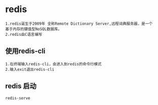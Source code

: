 # redis
    1.redis诞生于2009年 全称Remote Dictionary Server,远程词典服务器，是一个
    基于内存的键值型NoSQL数据库。 
    2.redis由C语言编写

## 使用redis-cli
    1.在终端输入redis-cli，会进入到redis的命令行模式
    2.输入exit退出redis-cli
## redis 启动
    redis-serve 
   